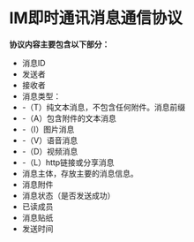 # IM即时通讯消息通信协议

**协议内容主要包含以下部分：**
- 消息ID
- 发送者
- 接收者
- 消息类型：
-  -（T）纯文本消息，不包含任何附件。消息前缀
-  -（A）包含附件的文本消息
-  -（I）图片消息
-  -（V）语音消息
-  -（D）视频消息
-  -（L）http链接或分享消息
- 消息主体，存放主要的消息信息。
- 消息附件
- 消息状态（是否发送成功）
- 已读成员
- 消息贴纸
- 发送时间
